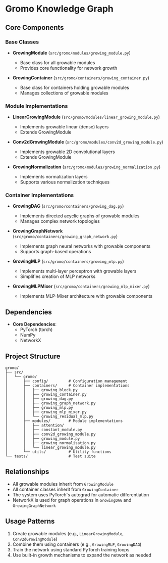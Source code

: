 # Gromo Knowledge Graph

## Core Components

### Base Classes
- **GrowingModule** (`src/gromo/modules/growing_module.py`)
  - Base class for all growable modules
  - Provides core functionality for network growth

- **GrowingContainer** (`src/gromo/containers/growing_container.py`)
  - Base class for containers holding growable modules
  - Manages collections of growable modules

### Module Implementations
- **LinearGrowingModule** (`src/gromo/modules/linear_growing_module.py`)
  - Implements growable linear (dense) layers
  - Extends GrowingModule

- **Conv2dGrowingModule** (`src/gromo/modules/conv2d_growing_module.py`)
  - Implements growable 2D convolutional layers
  - Extends GrowingModule

- **GrowingNormalization** (`src/gromo/modules/growing_normalization.py`)
  - Implements normalization layers
  - Supports various normalization techniques

### Container Implementations
- **GrowingDAG** (`src/gromo/containers/growing_dag.py`)
  - Implements directed acyclic graphs of growable modules
  - Manages complex network topologies

- **GrowingGraphNetwork** (`src/gromo/containers/growing_graph_network.py`)
  - Implements graph neural networks with growable components
  - Supports graph-based operations

- **GrowingMLP** (`src/gromo/containers/growing_mlp.py`)
  - Implements multi-layer perceptron with growable layers
  - Simplifies creation of MLP networks

- **GrowingMLPMixer** (`src/gromo/containers/growing_mlp_mixer.py`)
  - Implements MLP-Mixer architecture with growable components

## Dependencies
- **Core Dependencies**:
  - PyTorch (torch)
  - NumPy
  - NetworkX

## Project Structure
```
gromo/
├── src/
│   └── gromo/
│       ├── config/         # Configuration management
│       ├── containers/     # Container implementations
│       │   ├── growing_block.py
│       │   ├── growing_container.py
│       │   ├── growing_dag.py
│       │   ├── growing_graph_network.py
│       │   ├── growing_mlp.py
│       │   ├── growing_mlp_mixer.py
│       │   └── growing_residual_mlp.py
│       ├── modules/        # Module implementations
│       │   ├── attention/
│       │   ├── constant_module.py
│       │   ├── conv2d_growing_module.py
│       │   ├── growing_module.py
│       │   ├── growing_normalisation.py
│       │   └── linear_growing_module.py
│       └── utils/          # Utility functions
└── tests/                  # Test suite
```

## Relationships
- All growable modules inherit from `GrowingModule`
- All container classes inherit from `GrowingContainer`
- The system uses PyTorch's autograd for automatic differentiation
- NetworkX is used for graph operations in `GrowingDAG` and `GrowingGraphNetwork`

## Usage Patterns
1. Create growable modules (e.g., `LinearGrowingModule`, `Conv2dGrowingModule`)
2. Combine them using containers (e.g., `GrowingMLP`, `GrowingDAG`)
3. Train the network using standard PyTorch training loops
4. Use built-in growth mechanisms to expand the network as needed
